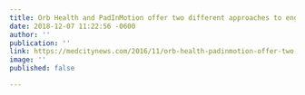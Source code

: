 ```yaml
---
title: Orb Health and PadInMotion offer two different approaches to engaging patients
date: 2018-12-07 11:22:56 -0600
author: ''
publication: ''
link: https://medcitynews.com/2016/11/orb-health-padinmotion-offer-two-different-approaches-engaging-patients/?mc_cid=ba7595210f&mc_eid=82f6b6645b
image: ''
published: false

---
```

